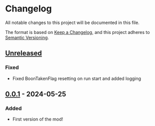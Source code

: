 # Changelog

All notable changes to this project will be documented in this file.

The format is based on [Keep a Changelog](https://keepachangelog.com/en/1.1.0/),
and this project adheres to [Semantic Versioning](https://semver.org/spec/v2.0.0.html).

## [Unreleased]

### Fixed

- Fixed BoonTakenFlag resetting on run start and added logging

## [0.0.1] - 2024-05-25

### Added

- First version of the mod!

[unreleased]: https://github.com/ellomenop/Hades2-DontGetVorimed/compare/0.0.1...HEAD
[0.0.1]: https://github.com/ellomenop/Hades2-DontGetVorimed/compare/c104409204ee2abdab0d2c38c8c38d7bc2bd6bc3...0.0.1
